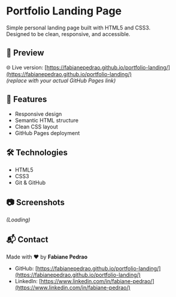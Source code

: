 # Portfolio Landing Page

Simple personal landing page built with HTML5 and CSS3.  
Designed to be clean, responsive, and accessible.

## 📌 Preview

🌐 Live version: [https://fabianepedrao.github.io/portfolio-landing/](https://fabianepedrao.github.io/portfolio-landing/)  
*(replace with your actual GitHub Pages link)*

## 🚀 Features

- Responsive design
- Semantic HTML structure
- Clean CSS layout
- GitHub Pages deployment

## 🛠️ Technologies

- HTML5
- CSS3
- Git & GitHub

## 📷 Screenshots

*(Loading)*

## 📬 Contact

Made with ❤️ by **Fabiane Pedrao**  
- GitHub: [https://fabianepedrao.github.io/portfolio-landing/](https://fabianepedrao.github.io/portfolio-landing/)  
- LinkedIn: [https://www.linkedin.com/in/fabiane-pedrao/](https://www.linkedin.com/in/fabiane-pedrao/)
